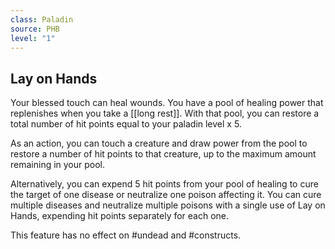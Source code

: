 ```yaml
---
class: Paladin
source: PHB
level: "1"
---
```


## Lay on Hands
Your blessed touch can heal wounds. You have a pool of healing power that replenishes when you take a [[long rest]]. With that pool, you can restore a total number of hit points equal to your paladin level x 5.

As an action, you can touch a creature and draw power from the pool to restore a number of hit points to that creature, up to the maximum amount remaining in your pool.

Alternatively, you can expend 5 hit points from your pool of healing to cure the target of one disease or neutralize one poison affecting it. You can cure multiple diseases and neutralize multiple poisons with a single use of Lay on Hands, expending hit points separately for each one.

This feature has no effect on #undead and #constructs.
